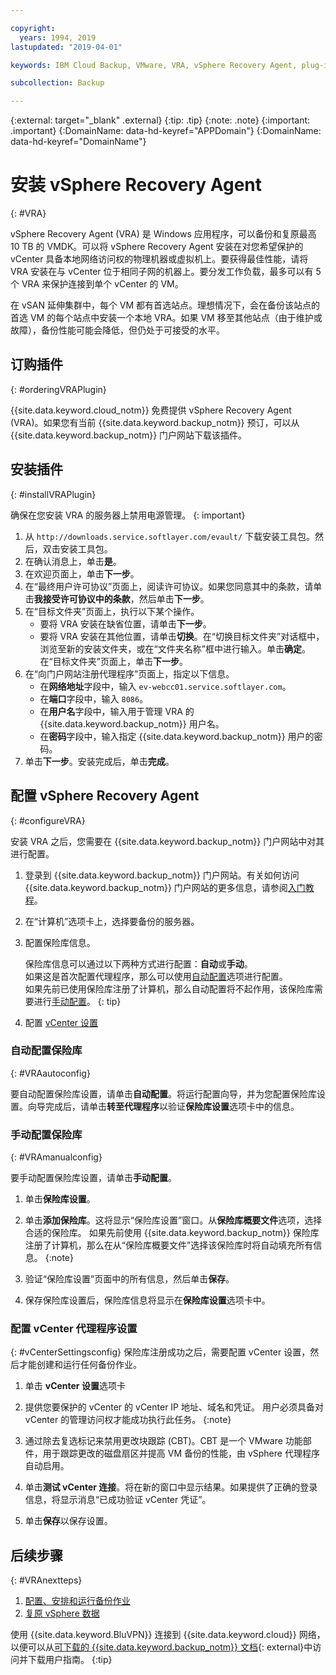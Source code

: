 ```yaml
---

copyright:
  years: 1994, 2019
lastupdated: "2019-04-01"

keywords: IBM Cloud Backup, VMware, VRA, vSphere Recovery Agent, plug-in, plugin, EVault, Carbonite, vSphere

subcollection: Backup

---
```

{:external: target="_blank" .external}
{:tip: .tip}
{:note: .note}
{:important: .important}
{:DomainName: data-hd-keyref="APPDomain"}
{:DomainName: data-hd-keyref="DomainName"}

# 安装 vSphere Recovery Agent
{: #VRA}

vSphere Recovery Agent (VRA) 是 Windows 应用程序，可以备份和复原最高 10 TB 的 VMDK。可以将 vSphere Recovery Agent 安装在对您希望保护的 vCenter 具备本地网络访问权的物理机器或虚拟机上。要获得最佳性能，请将 VRA 安装在与 vCenter 位于相同子网的机器上。要分发工作负载，最多可以有 5 个 VRA 来保护连接到单个 vCenter 的 VM。

在 vSAN 延伸集群中，每个 VM 都有首选站点。理想情况下，会在备份该站点的首选 VM 的每个站点中安装一个本地 VRA。如果 VM 移至其他站点（由于维护或故障），备份性能可能会降低，但仍处于可接受的水平。


## 订购插件
{: #orderingVRAPlugin}

{{site.data.keyword.cloud_notm}} 免费提供 vSphere Recovery Agent (VRA)。如果您有当前 {{site.data.keyword.backup_notm}} 预订，可以从 {{site.data.keyword.backup_notm}} 门户网站下载该插件。

## 安装插件
{: #installVRAPlugin}

确保在您安装 VRA 的服务器上禁用电源管理。
{: important}

1. 从 `http://downloads.service.softlayer.com/evault/` 下载安装工具包。然后，双击安装工具包。
2. 在确认消息上，单击**是**。
3. 在欢迎页面上，单击**下一步**。
4. 在“最终用户许可协议”页面上，阅读许可协议。如果您同意其中的条款，请单击**我接受许可协议中的条款**，然后单击**下一步**。
5. 在“目标文件夹”页面上，执行以下某个操作。
   * 要将 VRA 安装在缺省位置，请单击**下一步**。
   * 要将 VRA 安装在其他位置，请单击**切换**。在“切换目标文件夹”对话框中，浏览至新的安装文件夹，或在“文件夹名称”框中进行输入。单击**确定**。在“目标文件夹”页面上，单击**下一步**。
6. 在“向门户网站注册代理程序”页面上，指定以下信息。
   * 在**网络地址**字段中，输入 `ev-webcc01.service.softlayer.com`。
   * 在**端口**字段中，输入 `8086`。
   * 在**用户名**字段中，输入用于管理 VRA 的 {{site.data.keyword.backup_notm}} 用户名。
   * 在**密码**字段中，输入指定 {{site.data.keyword.backup_notm}} 用户的密码。
7.	单击**下一步**。安装完成后，单击**完成**。

## 配置 vSphere Recovery Agent
{: #configureVRA}

安装 VRA 之后，您需要在 {{site.data.keyword.backup_notm}} 门户网站中对其进行配置。

1. 登录到 {{site.data.keyword.backup_notm}} 门户网站。有关如何访问 {{site.data.keyword.backup_notm}} 门户网站的更多信息，请参阅[入门教程](/docs/infrastructure/Backup?topic=Backup-getting-started#accessingWebCC)。
2. 在“计算机”选项卡上，选择要备份的服务器。
3. 配置保险库信息。

   保险库信息可以通过以下两种方式进行配置：**自动**或**手动**。<br/>如果这是首次配置代理程序，那么可以使用[自动配置](#VRAautoconfig)选项进行配置。<br/>如果先前已使用保险库注册了计算机，那么自动配置将不起作用，该保险库需要进行[手动配置](#VRAmanualconfig)。
   {: tip}

4. 配置 [vCenter 设置](#vCenterSettingsconfig)   

### 自动配置保险库
{: #VRAautoconfig}

要自动配置保险库设置，请单击**自动配置**。将运行配置向导，并为您配置保险库设置。向导完成后，请单击**转至代理程序**以验证**保险库设置**选项卡中的信息。
 

### 手动配置保险库
{: #VRAmanualconfig}

要手动配置保险库设置，请单击**手动配置**。   
1. 单击**保险库设置**。
2. 单击**添加保险库**。这将显示“保险库设置”窗口。从**保险库概要文件**选项，选择合适的保险库。
   如果先前使用 {{site.data.keyword.backup_notm}} 保险库注册了计算机，那么在从“保险库概要文件”选择该保险库时将自动填充所有信息。
   {:note}

3. 验证“保险库设置”页面中的所有信息，然后单击**保存**。
4. 保存保险库设置后，保险库信息将显示在**保险库设置**选项卡中。


### 配置 vCenter 代理程序设置
{: #vCenterSettingsconfig}
保险库注册成功之后，需要配置 vCenter 设置，然后才能创建和运行任何备份作业。

1. 单击 **vCenter 设置**选项卡
2. 提供您要保护的 vCenter 的 vCenter IP 地址、域名和凭证。
   用户必须具备对 vCenter 的管理访问权才能成功执行此任务。
   {:note}

3. 通过除去复选标记来禁用更改块跟踪 (CBT)。CBT 是一个 VMware 功能部件，用于跟踪更改的磁盘扇区并提高 VM 备份的性能，由 vSphere 代理程序自动启用。
4. 单击**测试 vCenter 连接**。将在新的窗口中显示结果。如果提供了正确的登录信息，将显示消息“已成功验证 vCenter 凭证”。
5. 单击**保存**以保存设置。

## 后续步骤
{: #VRAnextteps}
1. [配置、安排和运行备份作业](/docs/infrastructure/Backup?topic=Backup-ConfigureVRA#VConfigureVRA)
2. [复原 vSphere 数据](/docs/infrastructure/Backup?topic=Backup-VRARestore#VRARestore)

使用 {{site.data.keyword.BluVPN}} 连接到 {{site.data.keyword.cloud}} 网络，以便可以从[可下载的 {{site.data.keyword.backup_notm}} 文档](http://downloads.service.softlayer.com/evault/Documentation/){: external}中访问并下载用户指南。
{:tip}

